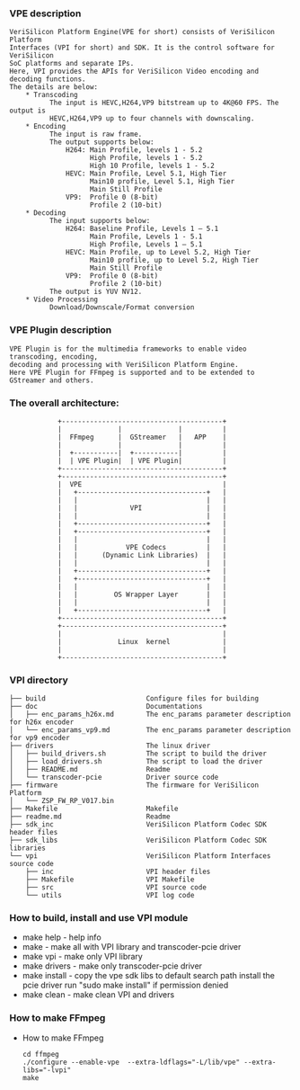 ### VPE description
```
VeriSilicon Platform Engine(VPE for short) consists of VeriSilicon Platform
Interfaces (VPI for short) and SDK. It is the control software for VeriSilicon
SoC platforms and separate IPs.
Here, VPI provides the APIs for VeriSilicon Video encoding and decoding functions.
The details are below:
    * Transcoding
          The input is HEVC,H264,VP9 bitstream up to 4K@60 FPS. The output is
          HEVC,H264,VP9 up to four channels with downscaling.
    * Encoding
          The input is raw frame.
          The output supports below:
              H264: Main Profile, levels 1 - 5.2
                    High Profile, levels 1 - 5.2
                    High 10 Profile, levels 1 - 5.2
              HEVC: Main Profile, Level 5.1, High Tier
                    Main10 profile, Level 5.1, High Tier
                    Main Still Profile
              VP9:  Profile 0 (8-bit)
                    Profile 2 (10-bit)
    * Decoding
          The input supports below:
              H264: Baseline Profile, Levels 1 – 5.1
                    Main Profile, Levels 1 - 5.1
                    High Profile, Levels 1 – 5.1
              HEVC: Main Profile, up to Level 5.2, High Tier
                    Main10 profile, up to Level 5.2, High Tier
                    Main Still Profile
              VP9:  Profile 0 (8-bit)
                    Profile 2 (10-bit)
          The output is YUV NV12.
    * Video Processing
          Download/Downscale/Format conversion
```

### VPE Plugin description
```
VPE Plugin is for the multimedia frameworks to enable video transcoding, encoding,
decoding and processing with VeriSilicon Platform Engine.
Here VPE Plugin for FFmpeg is supported and to be extended to GStreamer and others.
```

### The overall architecture:
                +----------------------------------------+
                |              |              |          |
                |  FFmpeg      |  GStreamer   |   APP    |
                |              |              |          |
                |  +-----------|  +-----------|          |
                |  | VPE Plugin|  | VPE Plugin|          |
                +----------------------------------------+
                +----------------------------------------+
                |  VPE                                   |
                |   +--------------------------------+   |
                |   |                                |   |
                |   |             VPI                |   |
                |   |                                |   |
                |   +--------------------------------+   |
                |   +--------------------------------+   |
                |   |                                |   |
                |   |            VPE Codecs          |   |
                |   |      (Dynamic Link Libraries)  |   |
                |   |                                |   |
                |   +--------------------------------+   |
                |   +--------------------------------+   |
                |   |                                |   |
                |   |         OS Wrapper Layer       |   |
                |   |                                |   |
                |   +--------------------------------+   |
                +----------------------------------------+
                +----------------------------------------+
                |                                        |
                |              Linux  kernel             |
                |                                        |
                +----------------------------------------+

### VPI directory
```
├── build                         Configure files for building
├── doc                           Documentations
│   ├── enc_params_h26x.md        The enc_params parameter description for h26x encoder
│   └── enc_params_vp9.md         The enc_params parameter description for vp9 encoder
├── drivers                       The linux driver
│   ├── build_drivers.sh          The script to build the driver
│   ├── load_drivers.sh           The script to load the driver
│   ├── README.md                 Readme
│   └── transcoder-pcie           Driver source code
├── firmware                      The firmware for VeriSilicon Platform
│   └── ZSP_FW_RP_V017.bin
├── Makefile                      Makefile
├── readme.md                     Readme
├── sdk_inc                       VeriSilicon Platform Codec SDK header files
├── sdk_libs                      VeriSilicon Platform Codec SDK libraries
└── vpi                           VeriSilicon Platform Interfaces source code
    ├── inc                       VPI header files
    ├── Makefile                  VPI Makefile
    ├── src                       VPI source code
    └── utils                     VPI log code

```

### How to build, install and use VPI module

* make help           - help info
* make                - make all with VPI library and transcoder-pcie driver
* make vpi            - make only VPI library
* make drivers        - make only transcoder-pcie driver
* make install        - copy the vpe sdk libs to default search path
                          install the pcie driver
                          run "sudo make install" if permission denied
* make clean          - make clean VPI and drivers

### How to make FFmpeg
* How to make FFmpeg
  ```
  cd ffmpeg
  ./configure --enable-vpe  --extra-ldflags="-L/lib/vpe" --extra-libs="-lvpi"
  make
  ```
